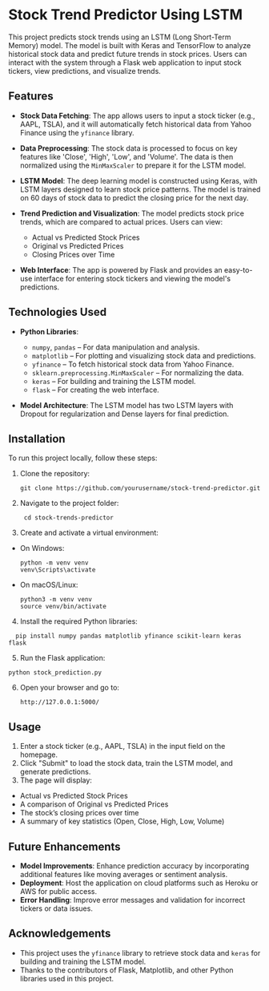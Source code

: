 # Stock Trend Predictor Using LSTM

This project predicts stock trends using an LSTM (Long Short-Term Memory) model. The model is built with Keras and TensorFlow to analyze historical stock data and predict future trends in stock prices. Users can interact with the system through a Flask web application to input stock tickers, view predictions, and visualize trends.

## Features

- **Stock Data Fetching**: The app allows users to input a stock ticker (e.g., AAPL, TSLA), and it will automatically fetch historical data from Yahoo Finance using the `yfinance` library.
  
- **Data Preprocessing**: The stock data is processed to focus on key features like 'Close', 'High', 'Low', and 'Volume'. The data is then normalized using the `MinMaxScaler` to prepare it for the LSTM model.

- **LSTM Model**: The deep learning model is constructed using Keras, with LSTM layers designed to learn stock price patterns. The model is trained on 60 days of stock data to predict the closing price for the next day.

- **Trend Prediction and Visualization**: The model predicts stock price trends, which are compared to actual prices. Users can view:
  - Actual vs Predicted Stock Prices
  - Original vs Predicted Prices
  - Closing Prices over Time

- **Web Interface**: The app is powered by Flask and provides an easy-to-use interface for entering stock tickers and viewing the model's predictions.

## Technologies Used

- **Python Libraries**:
  - `numpy`, `pandas` – For data manipulation and analysis.
  - `matplotlib` – For plotting and visualizing stock data and predictions.
  - `yfinance` – To fetch historical stock data from Yahoo Finance.
  - `sklearn.preprocessing.MinMaxScaler` – For normalizing the data.
  - `keras` – For building and training the LSTM model.
  - `flask` – For creating the web interface.

- **Model Architecture**: The LSTM model has two LSTM layers with Dropout for regularization and Dense layers for final prediction.

## Installation

To run this project locally, follow these steps:

1. Clone the repository:

   ```
   git clone https://github.com/yourusername/stock-trend-predictor.git
   ```
2. Navigate to the project folder:
   ```
    cd stock-trends-predictor
   ```
   
3. Create and activate a virtual environment:
- On Windows:
  ```
  python -m venv venv
  venv\Scripts\activate
  ```
- On macOS/Linux:
  ```
  python3 -m venv venv
  source venv/bin/activate
  ```

4. Install the required Python libraries:
 ```
   pip install numpy pandas matplotlib yfinance scikit-learn keras flask
```
5. Run the Flask application:
 ```
python stock_prediction.py
```
6. Open your browser and go to:
   ```
   http://127.0.0.1:5000/
   ```

   
## Usage

1. Enter a stock ticker (e.g., AAPL, TSLA) in the input field on the homepage.
2. Click "Submit" to load the stock data, train the LSTM model, and generate predictions.
3. The page will display:
- Actual vs Predicted Stock Prices
- A comparison of Original vs Predicted Prices
- The stock’s closing prices over time
- A summary of key statistics (Open, Close, High, Low, Volume)

## Future Enhancements

- **Model Improvements**: Enhance prediction accuracy by incorporating additional features like moving averages or sentiment analysis.
- **Deployment**: Host the application on cloud platforms such as Heroku or AWS for public access.
- **Error Handling**: Improve error messages and validation for incorrect tickers or data issues.

## Acknowledgements

- This project uses the `yfinance` library to retrieve stock data and `keras` for building and training the LSTM model.
- Thanks to the contributors of Flask, Matplotlib, and other Python libraries used in this project.

   
